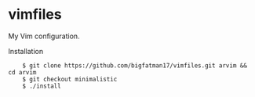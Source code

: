 # vimfiles
My Vim configuration.
  
Installation

        $ git clone https://github.com/bigfatman17/vimfiles.git arvim && cd arvim
        $ git checkout minimalistic
        $ ./install
